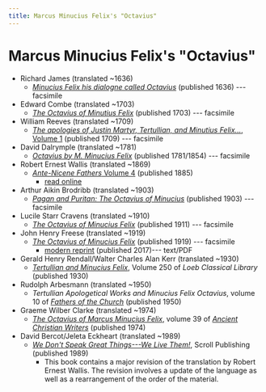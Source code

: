 ```yaml
---
title: Marcus Minucius Felix's "Octavius"
---
```


# Marcus Minucius Felix's "Octavius"
* Richard James (translated ~1636)
  * [*Minucius Felix his dialogne called Octavius*](https://books.google.com/books?id=REtnAAAAcAAJ) (published 1636) --- facsimile
* Edward Combe (translated ~1703)
  * [*The Octavius of Minutius Felix*](https://books.google.com/books?id=YhZlAAAAcAAJ) (published 1703) --- facsimile
* William Reeves (translated ~1709)
  * [*The apologies of Justin Martyr, Tertullian, and Minutius Felix...*, Volume 1](https://archive.org/details/apologiesofjusti01reev) (published 1709) --- facsimile
* David Dalrymple (translated ~1781)
  * [*Octavius by M. Minucius Felix*](https://archive.org/details/octaviusadialog00feligoog) (published 1781/1854) --- facsimile
* Robert Ernest Wallis (translated ~1869)
  * [*Ante-Nicene Fathers* Volume 4](anf.html) (published 1885)
    * [read online](http://www.ccel.org/ccel/schaff/anf04.iv.i.html)
* Arthur Aikin Brodribb (translated ~1903)
  * [*Pagan and Puritan: The Octavius of Minucius*](https://archive.org/details/paganpuritanocta00minu) (published 1903) --- facsimile
* Lucile Starr Cravens (translated ~1910)
  * [*The Octavius of Minucius Felix*](https://archive.org/details/octaviusofminuci00crav) (published 1911) --- facsimile
* John Henry Freese (translated ~1919)
  * [*The Octavius of Minucius Felix*](https://archive.org/details/octaviusofminuci00minuiala) (published 1919) --- facsimile
    * [modern reprint](http://www.samizdat.qc.ca/cosmos/philo/PDFs/Octavius_EN_MF.pdf) (published 2017)--- text/PDF
* Gerald Henry Rendall/Walter Charles Alan Kerr (translated ~1930)
  * [*Tertullian and Minucius Felix*](loeb_250.html), Volume 250 of *Loeb Classical Library* (published 1930)
* Rudolph Arbesmann (translated ~1950)
  * *Tertullian Apologetical Works and Minucius Felix Octavius*, volume 10 of [*Fathers of the Church*](fathersofthechurch.html) (published 1950)
* Graeme Wilber Clarke (translated ~1974)
  * [*The Octavius of Marcus Minucius Felix*](https://archive.org/details/octaviusofmarcus0039minu), volume 39 of [*Ancient Christian Writers*](ancientchristianwriters.html) (published 1974)
* David Bercot/Jeleta Eckheart (translated ~1989)
  * [*We Don't Speak Great Things---We Live Them!*](https://books.google.com/books?id=SKxjMnUFmAoC), Scroll Publishing (published 1989)
    * This book contains a major revision of the translation by Robert Ernest Wallis. The revision involves a update of the language as well as a rearrangement of the order of the material.
